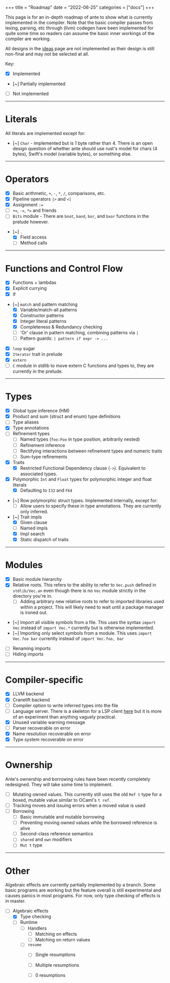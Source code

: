 +++
title = "Roadmap"
date = "2022-06-25"
categories = ["docs"]
+++

This page is for an in-depth roadmap of ante to show what is currently implemented
in the compiler. Note that the basic compiler passes from lexing, parsing, etc through
(llvm) codegen have been implemented for quite some time so readers can assume the basic
inner workings of the compiler are working.

All designs in the [ideas](/docs/ideas) page are not implemented as their design is still non-final and may
not be selected at all.

Key:
- [x] Implemented
- [~] Partially implemented
- [ ] Not implemented

---
# Literals

All literals are implemented except for:

- [~] `Char` - implemented but is 1 byte rather than 4. There is an open design question of
whether ante should use rust's model for chars (4 bytes), Swift's model (variable bytes), or something else.

---

# Operators

- [x] Basic arithmetic, `+`, `-`, `*`, `/`, comparisons, etc.
- [x] Pipeline operators `|>` and `<|`
- [x] Assignment `:=`
- [ ] `+=`, `-=`, `*=` and friends
- [ ] `Bits` module - There are `bnot`, `band`, `bor`, and `bxor` functions in the prelude however.
- [~] `.`
  - [x] Field access
  - [ ] Method calls

---
# Functions and Control Flow

- [x] Functions + lambdas
- [x] Explicit currying
- [x] if
- [~] `match` and pattern matching
  - [x] Variable/match-all patterns
  - [x] Constructor patterns
  - [x] Integer literal patterns
  - [x] Completeness & Redundancy checking
  - [ ] 'Or' clause in pattern matching, combining patterns via `|`
  - [ ] Pattern guards: `| pattern if expr -> ...`
- [x] `loop` sugar
- [x] `Iterator` trait in prelude
- [x] `extern`
- [ ] `C` module in stdlib to move extern C functions and types to, they are currently in the prelude.

---
# Types

- [x] Global type inference (HM)
- [x] Product and sum (struct and enum) type definitions
- [ ] Type aliases
- [x] Type annotations
- [ ] Refinement types
  - [ ] Named types (`foo:Foo` in type position, arbitrarily nested)
  - [ ] Refinement inference
  - [ ] Rectifying interactions between refinement types and numeric traits
  - [ ] Sum-type refinements
- [x] Traits
  - [x] Restricted Functional Dependency clause (`->`). Equivalent to associated types.
- [x] Polymorphic `Int` and `Float` types for polymorphic integer and float literals
  - [x] Defaulting to `I32` and `F64`
- [~] Row polymorphic struct types. Implemented internally, except for:
  - [ ] Allow users to specify these in type annotations. They are currently only inferred.
- [~] Trait impls
  - [x] Given clause
  - [ ] Named impls
  - [x] Impl search
  - [x] Static dispatch of traits

---
# Modules

- [x] Basic module hierarchy
- [x] Relative roots. This refers to the ability to refer to `Vec.push` defined in `stdlib/Vec.an`
even though there is no `Vec` module strictly in the directory you're in.
  - [ ] Adding arbitrary new relative roots to refer to imported libraries used within a project. This will 
likely need to wait until a package manager is ironed out.
- [~] Import all visible symbols from a file. This uses the syntax `import Vec` instead of `import Vec.*` currently
but is otherwise implemented.
- [~] Importing only select symbols from a module. This uses `import Vec.foo bar` currently instead of `import Vec.foo, bar`
- [ ] Renaming imports
- [ ] Hiding imports

---
# Compiler-specific

- [x] LLVM backend
- [x] Cranelift backend
- [ ] Compiler option to write inferred types into the file
- [ ] Language server. There is a skeleton for a LSP client [here](https://github.com/jfecher/ante-lsp) but it is more of an experiment than
anything vaguely practical.
- [x] Unused variable warning message
- [ ] Parser recoverable on error
- [x] Name resolution recoverable on error
- [x] Type system recoverable on error

---
# Ownership

Ante's ownership and borrowing rules have been recently completely redesigned. They
will take some time to implement.

- [ ] Mutating owned values. This currently still uses the old `Ref t` type for a boxed,
mutable value similar to OCaml's `t ref`.
- [ ] Tracking moves and issuing errors when a moved value is used
- [ ] Borrowing
  - [ ] Basic immutable and mutable borrowing
  - [ ] Preventing moving owned values while the borrowed reference is alive
  - [ ] Second-class reference semantics
  - [ ] `shared` and `own` modifiers
  - [ ] `Mut t` type
---
# Other

Algebraic effects are currently partially implemented by a branch.
Some basic programs are working but the feature overall is still experimental 
and causes panics in most programs. For now, only type checking of effects
is in master.

- [ ] Algebraic effects
  - [x] Type checking
  - [ ] Runtime
    - [ ] Handlers
      - [ ] Matching on effects
      - [ ] Matching on return values
    - [ ] `resume`
      - [ ] Single resumptions
      - [ ] Multiple resumptions
      - [ ] 0 resumptions

